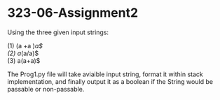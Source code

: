 # 323-06-Assignment2

Using the three given input strings:

(1) (a +a )*a$   
(2) a*(a/a)$   
(3) a(a+a)$ 

The Prog1.py file will take aviaible input string, format it within stack implementation, and finally output it as a boolean if the String would be passable or non-passable. 
